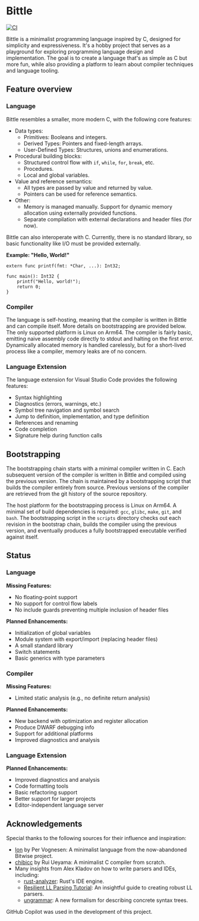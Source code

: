 # Bittle

[![CI](https://github.com/hchmr/bittle/actions/workflows/ci.yml/badge.svg)](https://github.com/hchmr/bittle/actions/workflows/ci.yml)

Bittle is a minimalist programming language inspired by C, designed for simplicity and expressiveness. It's a hobby project that serves as a playground for exploring programming language design and implementation. The goal is to create a language that's as simple as C but more fun, while also providing a platform to learn about compiler techniques and language tooling.

## Feature overview

### Language

Bittle resembles a smaller, more modern C, with the following core features:

- Data types:
    - Primitives: Booleans and integers.
    - Derived Types: Pointers and fixed-length arrays.
    - User-Defined Types: Structures, unions and enumerations.
- Procedural building blocks:
    - Structured control flow with `if`, `while`, `for`, `break`, etc.
    - Procedures.
    - Local and global variables.
- Value and reference semantics:
    - All types are passed by value and returned by value.
    - Pointers can be used for reference semantics.
- Other:
    - Memory is managed manually. Support for dynamic memory allocation using externally provided functions.
    - Separate compilation with external declarations and header files (for now).

Bittle can also interoperate with C. Currently, there is no standard library, so basic functionality like I/O must be provided externally.

**Example: "Hello, World!"**

```
extern func printf(fmt: *Char, ...): Int32;

func main(): Int32 {
    printf("Hello, world!");
    return 0;
}
```

### Compiler

The language is self-hosting, meaning that the compiler is written in Bittle and can compile itself. More details on bootstrapping are provided below. The only supported platform is Linux on Arm64. The compiler is fairly basic, emitting naive assembly code directly to stdout and halting on the first error. Dynamically allocated memory is handled carelessly, but for a short-lived process like a compiler, memory leaks are of no concern.

### Language Extension

The language extension for Visual Studio Code provides the following features:

- Syntax highlighting
- Diagnostics (errors, warnings, etc.)
- Symbol tree navigation and symbol search
- Jump to definition, implementation, and type definition
- References and renaming
- Code completion
- Signature help during function calls

## Bootstrapping

The bootstrapping chain starts with a minimal compiler written in C. Each subsequent version of the compiler is written in Bittle and compiled using the previous version. The chain is maintained by a bootstrapping script that builds the compiler entirely from source. Previous versions of the compiler are retrieved from the git history of the source repository.

The host platform for the bootstrapping process is Linux on Arm64. A minimal set of build dependencies is required: `gcc`, `glibc`, `make`, `git`, and `bash`. The bootstrapping script in the `scripts` directory checks out each revision in the bootstrap chain, builds the compiler using the previous version, and eventually produces a fully bootstrapped executable verified against itself.

## Status

### Language

**Missing Features:**

- No floating-point support
- No support for control flow labels
- No include guards preventing multiple inclusion of header files

**Planned Enhancements:**

- Initialization of global variables
- Module system with export/import (replacing header files)
- A small standard library
- Switch statements
- Basic generics with type parameters

### Compiler

**Missing Features:**

- Limited static analysis (e.g., no definite return analysis)

**Planned Enhancements:**

- New backend with optimization and register allocation
- Produce DWARF debugging info
- Support for additional platforms
- Improved diagnostics and analysis

### Language Extension

**Planned Enhancements:**

- Improved diagnostics and analysis
- Code formatting tools
- Basic refactoring support
- Better support for larger projects
- Editor-independent language server

## Acknowledgements

Special thanks to the following sources for their influence and inspiration:

- [Ion](https://github.com/pervognsen/bitwise/blob/master/noir/noir/noir.ion) by Per Vognesen: A minimalist language from the now-abandoned Bitwise project.
- [chibicc](https://github.com/rui314/chibicc) by Rui Ueyama: A minimalist C compiler from scratch.
- Many insights from Alex Kladov on how to write parsers and IDEs, including:
    - [rust-analyzer](https://rust-analyzer.github.io/): Rust's IDE engine.
    - [Resilient LL Parsing Tutorial](https://matklad.github.io/2023/05/21/resilient-ll-parsing-tutorial.html): An insightful guide to creating robust LL parsers.
    - [ungrammar](https://rust-analyzer.github.io/blog/2020/10/24/introducing-ungrammar.html): A new formalism for describing concrete syntax trees.

GitHub Copilot was used in the development of this project.
